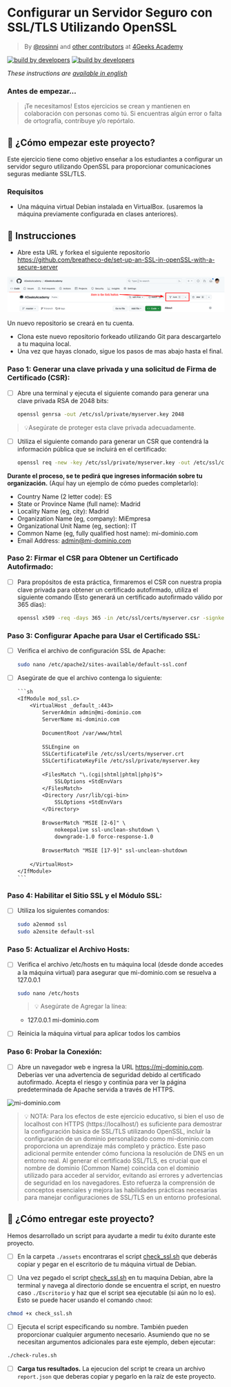 #  Configurar un Servidor Seguro con SSL/TLS Utilizando OpenSSL
<!-- hide -->

> By [@rosinni](https://github.com/rosinni) and [other contributors](https://github.com/breatheco-de/set-up-an-SSL-in-openSSL-with-a-secure-server/graphs/contributors) at [4Geeks Academy](https://4geeksacademy.co/)

[![build by developers](https://img.shields.io/badge/build_by-Developers-blue)](https://4geeks.com)
[![build by developers](https://img.shields.io/twitter/follow/4geeksacademy?style=social&logo=twitter)](https://twitter.com/4geeksacademy)

*These instructions are [available in english](https://github.com/breatheco-de/set-up-an-SSL-in-openSSL-with-a-secure-server/blob/main/README.md)*
<!-- endhide -->


<!-- hide -->


### Antes de empezar...

> ¡Te necesitamos! Estos ejercicios se crean y mantienen en colaboración con personas como tú. Si encuentras algún error o falta de ortografía, contribuye y/o repórtalo.

<!-- endhide -->

## 🌱 ¿Cómo empezar este proyecto?

Este ejercicio tiene como objetivo enseñar a los estudiantes a configurar un servidor seguro utilizando OpenSSL para proporcionar comunicaciones seguras mediante SSL/TLS.

### Requisitos

* Una máquina virtual Debian instalada en VirtualBox. (usaremos la máquina previamente configurada en clases anteriores).


## 📝 Instrucciones

* Abre esta URL y forkea el siguiente repositorio https://github.com/breatheco-de/set-up-an-SSL-in-openSSL-with-a-secure-server

 ![fork button](https://github.com/4GeeksAcademy/4GeeksAcademy/blob/master/site/src/static/fork_button.png?raw=true)

Un nuevo repositorio se creará en tu cuenta.

* Clona este nuevo repositorio forkeado utilizando Git para descargartelo a tu maquina local.
* Una vez que hayas clonado, sigue los pasos de mas abajo hasta el final.


### Paso 1: Generar una clave privada y una solicitud de Firma de Certificado (CSR):
- [ ] Abre una terminal y ejecuta el siguiente comando para generar una clave privada RSA de 2048 bits:
    ```sh
    openssl genrsa -out /etc/ssl/private/myserver.key 2048
    ```
> 💡Asegúrate de proteger esta clave privada adecuadamente.

<!-- ### Paso 2: Generar una Solicitud de Firma de Certificado (CSR): -->
- [ ] Utiliza el siguiente comando para generar un CSR que contendrá la información pública que se incluirá en el certificado:
    ```sh
    openssl req -new -key /etc/ssl/private/myserver.key -out /etc/ssl/certs/myserver.csr
    ```
**Durante el proceso, se te pedirá que ingreses información sobre tu organización.** 
   (Aquí hay un ejemplo de cómo puedes completarlo):
  * Country Name (2 letter code): ES
  * State or Province Name (full name): Madrid
  * Locality Name (eg, city): Madrid
  * Organization Name (eg, company): MiEmpresa
  * Organizational Unit Name (eg, section): IT
  * Common Name (eg, fully qualified host name): mi-dominio.com
  * Email Address: admin@mi-dominio.com


### Paso 2: Firmar el CSR para Obtener un Certificado Autofirmado:
- [ ] Para propósitos de esta práctica, firmaremos el CSR con nuestra propia clave privada para obtener un certificado autofirmado, utiliza el siguiente comando (Esto generará un certificado autofirmado válido por 365 días):

    ```sh
    openssl x509 -req -days 365 -in /etc/ssl/certs/myserver.csr -signkey /etc/ssl/private/myserver.key -out /etc/ssl/certs/myserver.crt
    ```

### Paso 3: Configurar Apache para Usar el Certificado SSL:
- [ ] Verifica el archivo de configuración SSL de Apache:

    ```sh
    sudo nano /etc/apache2/sites-available/default-ssl.conf
    ```

- [ ] Asegúrate de que el archivo contenga lo siguiente:

      ```sh
      <IfModule mod_ssl.c>
          <VirtualHost _default_:443>
              ServerAdmin admin@mi-dominio.com
              ServerName mi-dominio.com

              DocumentRoot /var/www/html

              SSLEngine on
              SSLCertificateFile /etc/ssl/certs/myserver.crt
              SSLCertificateKeyFile /etc/ssl/private/myserver.key

              <FilesMatch "\.(cgi|shtml|phtml|php)$">
                  SSLOptions +StdEnvVars
              </FilesMatch>
              <Directory /usr/lib/cgi-bin>
                  SSLOptions +StdEnvVars
              </Directory>

              BrowserMatch "MSIE [2-6]" \
                  nokeepalive ssl-unclean-shutdown \
                  downgrade-1.0 force-response-1.0

              BrowserMatch "MSIE [17-9]" ssl-unclean-shutdown

          </VirtualHost>
      </IfModule>
      ```
### Paso 4: Habilitar el Sitio SSL y el Módulo SSL:
- [ ] Utiliza los siguientes comandos:

    ```bash
    sudo a2enmod ssl
    sudo a2ensite default-ssl
    ```
### Paso 5: Actualizar el Archivo Hosts:
- [ ] Verifica el archivo /etc/hosts en tu máquina local (desde donde accedes a la máquina virtual) para asegurar que mi-dominio.com se resuelva a 127.0.0.1

    ```sh
    sudo nano /etc/hosts
    ```
  > 💡 Asegúrate de Agregar la línea:
    * 127.0.0.1 mi-dominio.com

<!-- ### Paso 7: Reiniciar la Máquina Virtual: -->
- [ ] Reinicia la máquina virtual para aplicar todos los cambios

   <!-- ```sh
   sudo reboot
   ``` -->
### Paso 6: Probar la Conexión:
- [ ] Abre un navegador web e ingresa la URL https://mi-dominio.com. Deberías ver una advertencia de seguridad debido al certificado autofirmado. Acepta el riesgo y continúa para ver la página predeterminada de Apache servida a través de HTTPS.

![mi-dominio.com](https://github.com/breatheco-de/set-up-an-SSL-in-openSSL-with-a-secure-server/blob/main/assets/https.png?raw=true)


> 💡 NOTA: Para los efectos de este ejercicio educativo, si bien el uso de localhost con HTTPS (https://localhost/) es suficiente para demostrar la configuración básica de SSL/TLS utilizando OpenSSL, incluir la configuración de un dominio personalizado como mi-dominio.com proporciona un aprendizaje más completo y práctico. Este paso adicional permite entender cómo funciona la resolución de DNS en un entorno real. Al generar el certificado SSL/TLS, es crucial que el nombre de dominio (Common Name) coincida con el dominio utilizado para acceder al servidor, evitando así errores y advertencias de seguridad en los navegadores. Esto refuerza la comprensión de conceptos esenciales y mejora las habilidades prácticas necesarias para manejar configuraciones de SSL/TLS en un entorno profesional.

## 🚛 ¿Cómo entregar este proyecto?

Hemos desarrollado un script para ayudarte a medir tu éxito durante este proyecto.

- [ ] En la carpeta `./assets` encontraras el script [check_ssl.sh](https://github.com/breatheco-de/set-up-an-SSL-in-openSSL-with-a-secure-server/blob/main/assets/check_ssl.sh) que deberás copiar y pegar en el escritorio de tu máquina virtual de Debian.

- [ ] Una vez pegado el script [check_ssl.sh](https://github.com/breatheco-de/set-up-an-SSL-in-openSSL-with-a-secure-server/blob/main/assets/check_ssl.sh) en tu maquina Debian, abre la terminal y navega al directorio donde se encuentra el script, en nuestro caso `./Escritorio` y haz que el script sea ejecutable (si aún no lo es). Esto se puede hacer usando el comando `chmod`:

```sh
chmod +x check_ssl.sh
```

- [ ] Ejecuta el script especificando su nombre. También pueden proporcionar cualquier argumento necesario. Asumiendo que no se necesitan argumentos adicionales para este ejemplo, deben ejecutar:

```sh
./check-rules.sh
```

- [ ] **Carga tus resultados.** La ejecucion del script te creara un archivo `report.json` que deberas copiar y pegarlo en la raíz de este proyecto. 

